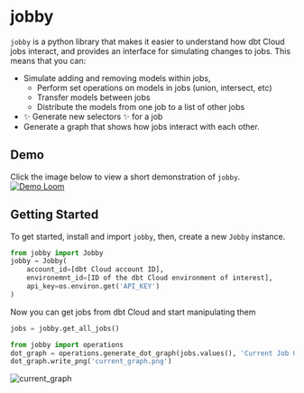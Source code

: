 # jobby
`jobby` is a python library that makes it easier to understand how dbt Cloud jobs interact, and provides an interface for simulating changes to jobs.
This means that you can:
- Simulate adding and removing models within jobs,
  - Perform set operations on models in jobs (union, intersect, etc)
  - Transfer models between jobs
  - Distribute the models from one job to a list of other jobs
- :sparkles: Generate new selectors :sparkles: for a job
- Generate a graph that shows how jobs interact with each other.

## Demo
Click the image below to view a short demonstration of `jobby`.
[![Demo Loom](https://cdn.loom.com/sessions/thumbnails/1317aa1c009d40deb40740d21a1bf347-1665062843441-with-play.gif)](https://www.loom.com/share/1317aa1c009d40deb40740d21a1bf347)

## Getting Started

To get started, install and import `jobby`, then, create a new `Jobby` instance.

```python
from jobby import Jobby
jobby = Jobby(
    account_id=[dbt Cloud account ID], 
    environemnt_id=[ID of the dbt Cloud environment of interest], 
    api_key=os.environ.get('API_KEY')
)
```

Now you can get jobs from dbt Cloud and start manipulating them

```python
jobs = jobby.get_all_jobs()
```

```python
from jobby import operations
dot_graph = operations.generate_dot_graph(jobs.values(), 'Current Job Graph')
dot_graph.write_png('current_graph.png')
```

![current_graph](https://user-images.githubusercontent.com/3269450/194369824-5f2ba5ca-43b6-47b4-9c57-340f1af1e031.png)

